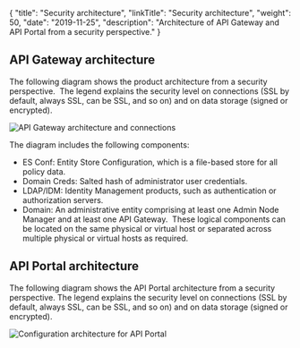 {
"title": "Security architecture",
"linkTitle": "Security architecture",
"weight": 50,
"date": "2019-11-25",
"description": "Architecture of API Gateway and API Portal from a security perspective."
}

## API Gateway architecture

The following diagram shows the product architecture from a security perspective.  The legend explains the security level on connections (SSL by default, always SSL, can be SSL, and so on) and on data storage (signed or encrypted).

![API Gateway architecture and connections](/Images/security/apigw_sec_arch_a5.png)

The diagram includes the following components:

* ES Conf: Entity Store Configuration, which is a file-based store for all policy data.
* Domain Creds: Salted hash of administrator user credentials.
* LDAP/IDM: Identity Management products, such as authentication or authorization servers.
* Domain: An administrative entity comprising at least one Admin Node Manager and at least one API Gateway.  These logical components can be located on the same physical or virtual host or separated across multiple physical or virtual hosts as required.

## API Portal architecture

The following diagram shows the API Portal architecture from a security perspective. The legend explains the security level on connections (SSL by default, always SSL, can be SSL, and so on) and on data storage (signed or encrypted).

![Configuration architecture for API Portal](/Images/APIPortal/api_portal_security_architecture.png)

